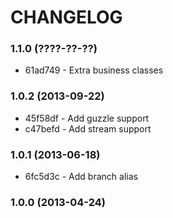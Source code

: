 # CHANGELOG

### 1.1.0 (????-??-??)

 * 61ad749 - Extra business classes

### 1.0.2 (2013-09-22)

 * 45f58df - Add guzzle support
 * c47befd - Add stream support

### 1.0.1 (2013-06-18)

 * 6fc5d3c - Add branch alias

### 1.0.0 (2013-04-24)
